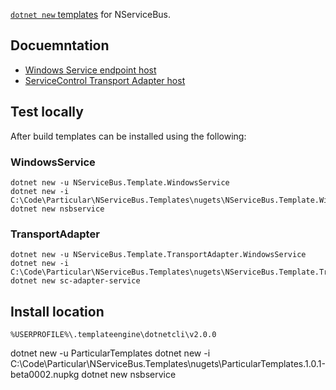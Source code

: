 [`dotnet new` templates](https://github.com/dotnet/templating/wiki/%22Runnable-Project%22-Templates) for NServiceBus.


## Docuemntation

 * [Windows Service endpoint host](https://docs.particular.net/nservicebus/hosting/windows-service-template)
 * [ServiceControl Transport Adapter host](https://docs.particular.net/servicecontrol/transport-adapter/template)


## Test locally

After build templates can be installed using the following:


### WindowsService

```
dotnet new -u NServiceBus.Template.WindowsService
dotnet new -i C:\Code\Particular\NServiceBus.Templates\nugets\NServiceBus.Template.WindowsService.xxx.nupkg
dotnet new nsbservice
```


### TransportAdapter

```
dotnet new -u NServiceBus.Template.TransportAdapter.WindowsService
dotnet new -i C:\Code\Particular\NServiceBus.Templates\nugets\NServiceBus.Template.TransportAdapter.WindowsService.xxx.nupkg
dotnet new sc-adapter-service
```

## Install location


`%USERPROFILE%\.templateengine\dotnetcli\v2.0.0`



dotnet new -u ParticularTemplates
dotnet new -i C:\Code\Particular\NServiceBus.Templates\nugets\ParticularTemplates.1.0.1-beta0002.nupkg
dotnet new nsbservice